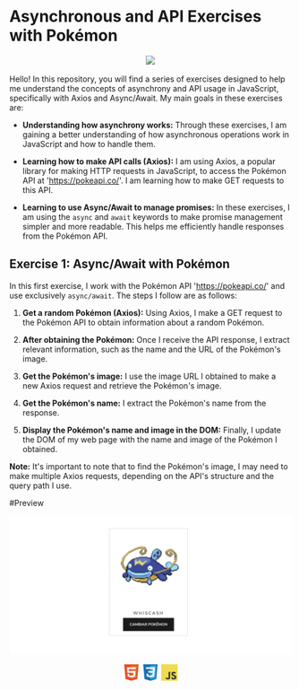 # Asynchronous and API Exercises with Pokémon

<p align="center">
  <img src="https://imgs.search.brave.com/xp_Eeqqxn5knvBMlcQ4pk_uGRGJgEBcAAVsRjiwhhoU/rs:fit:860:0:0/g:ce/aHR0cHM6Ly93YWxs/cGFwZXJzLmNvbS9p/bWFnZXMvZmVhdHVy/ZWQvYWxsLXBva2Vt/b24tcGljdHVyZXMt/Ymg3MzBzOHpyNzR4/c2MycC5qcGc">
</p>

Hello! In this repository, you will find a series of exercises designed to help me understand the concepts of asynchrony and API usage in JavaScript, specifically with Axios and Async/Await. My main goals in these exercises are:

- **Understanding how asynchrony works:** Through these exercises, I am gaining a better understanding of how asynchronous operations work in JavaScript and how to handle them.

- **Learning how to make API calls (Axios):** I am using Axios, a popular library for making HTTP requests in JavaScript, to access the Pokémon API at 'https://pokeapi.co/'. I am learning how to make GET requests to this API.

- **Learning to use Async/Await to manage promises:** In these exercises, I am using the `async` and `await` keywords to make promise management simpler and more readable. This helps me efficiently handle responses from the Pokémon API.

## Exercise 1: Async/Await with Pokémon

In this first exercise, I work with the Pokémon API 'https://pokeapi.co/' and use exclusively `async/await`. The steps I follow are as follows:

1. **Get a random Pokémon (Axios):** Using Axios, I make a GET request to the Pokémon API to obtain information about a random Pokémon.

2. **After obtaining the Pokémon:** Once I receive the API response, I extract relevant information, such as the name and the URL of the Pokémon's image.

3. **Get the Pokémon's image:** I use the image URL I obtained to make a new Axios request and retrieve the Pokémon's image.

4. **Get the Pokémon's name:** I extract the Pokémon's name from the response.

5. **Display the Pokémon's name and image in the DOM:** Finally, I update the DOM of my web page with the name and image of the Pokémon I obtained.

**Note:** It's important to note that to find the Pokémon's image, I may need to make multiple Axios requests, depending on the API's structure and the query path I use.

#Preview

<p align="center">
  <img src="/preview-img.png">
</p>

<p align="center">
  <img src="https://raw.githubusercontent.com/devicons/devicon/master/icons/html5/html5-original.svg" width="30" alt="HTML">
  <img src="https://raw.githubusercontent.com/devicons/devicon/master/icons/css3/css3-original.svg" width="30" alt "CSS">
  <img src="https://raw.githubusercontent.com/devicons/devicon/master/icons/javascript/javascript-original.svg" width="30" alt="JavaScript">
</p>
